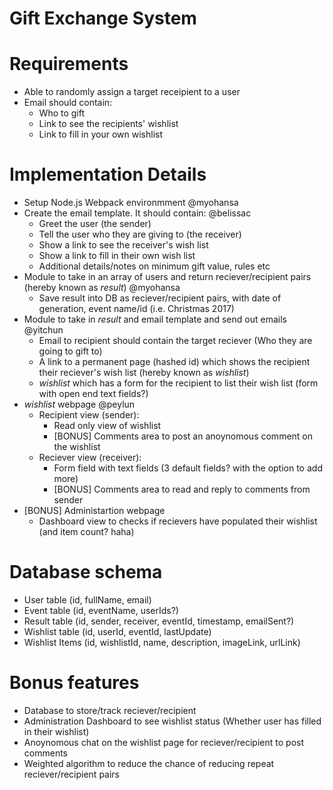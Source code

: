 # Gift Exchange System

# Requirements
* Able to randomly assign a target receipient to a user
* Email should contain:
	- Who to gift
	- Link to see the recipients' wishlist
	- Link to fill in your own wishlist
	
# Implementation Details
* Setup Node.js Webpack environmment @myohansa
* Create the email template. It should contain: @belissac
	- Greet the user (the sender)
	- Tell the user who they are giving to (the receiver)
	- Show a link to see the receiver's wish list
	- Show a link to fill in their own wish list
	- Additional details/notes on minimum gift value, rules etc	
* Module to take in an array of users and return reciever/recipient pairs (hereby known as _result_) @myohansa
	- Save result into DB as reciever/recipient pairs, with date of generation, event name/id (i.e. Christmas 2017)
* Module to take in _result_ and email template and send out emails @yitchun
	- Email to recipient should contain the target reciever (Who they are going to gift to)
	- A link to a permanent page (hashed id) which shows the recipient their reciever's wish list (hereby known as _wishlist_)
	- _wishlist_ which has a form for the recipient to list their wish list (form with open end text fields?)
* _wishlist_ webpage @peylun
	- Recipient view (sender):
		- Read only view of wishlist
		- [BONUS] Comments area to post an anoynomous comment on the wishlist
	- Reciever view (receiver):
		- Form field with text fields (3 default fields? with the option to add more)
		- [BONUS] Comments area to read and reply to comments from sender
* [BONUS] Administartion webpage
	- Dashboard view to checks if recievers have populated their wishlist (and item count? haha)

# Database schema
* User table (id, fullName, email)
* Event table (id, eventName, userIds?)
* Result table (id, sender, receiver, eventId, timestamp, emailSent?)
* Wishlist table (id, userId, eventId, lastUpdate)
* Wishlist Items (id, wishlistId, name, description, imageLink, urlLink)

# Bonus features
* Database to store/track reciever/recipient
* Administration Dashboard to see wishlist status (Whether user has filled in their wishlist)
* Anoynomous chat on the wishlist page for reciever/recipient to post comments
* Weighted algorithm to reduce the chance of reducing repeat reciever/recipient pairs
